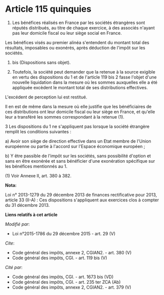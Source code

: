 # Article 115 quinquies

1. Les bénéfices réalisés en France par les sociétés étrangères sont réputés distribués, au titre de chaque exercice, à des
associés n'ayant pas leur domicile fiscal ou leur siège social en France. 

Les bénéfices visés au premier alinéa s'entendent du montant total des résultats, imposables ou exonérés, après déduction de
l'impôt sur les sociétés. 

1. bis (Dispositions sans objet). 

2. Toutefois, la société peut demander que la retenue à la source exigible en vertu des dispositions du 1 et de l'article 119
bis 2 fasse l'objet d'une nouvelle liquidation dans la mesure où les sommes auxquelles elle a été appliquée excèdent le
montant total de ses distributions effectives. 

L'excédent de perception lui est restitué. 

Il en est de même dans la mesure où elle justifie que les bénéficiaires de ces distributions ont leur domicile fiscal ou leur
siège en France, et qu'elle leur a transféré les sommes correspondant à la retenue (1). 

3 Les dispositions du 1 ne s'appliquent pas lorsque la société étrangère remplit les conditions suivantes : 

a) Avoir son siège de direction effective dans un Etat membre de l'Union européenne ou partie à l'accord sur l'Espace
économique européen ; 

b) Y être passible de l'impôt sur les sociétés, sans possibilité d'option et sans en être exonérée et sans bénéficier d'une
exonération spécifique sur les bénéfices mentionnés au 1. 

(1) Voir Annexe II, art. 380 à 382.

**Nota:**

Loi n° 2013-1279 du 29 décembre 2013 de finances rectificative pour 2013, article 33 (II-A) : Ces dispositions  s'appliquent
aux exercices clos à compter du 31 décembre 2013.

**Liens relatifs à cet article**

_Modifié par_:

  - Loi n°2015-1786 du 29 décembre 2015 - art. 29 (V)

_Cite_:

  - Code général des impôts, annexe 2, CGIAN2. - art. 380 (V)
  - Code général des impôts, CGI. - art. 119 bis (V)

_Cité par_:

  - Code général des impôts, CGI. - art. 1673 bis (VD)
  - Code général des impôts, CGI. - art. 235 ter ZCA (Ab)
  - Code général des impôts, annexe 2, CGIAN2. - art. 379 (V)

